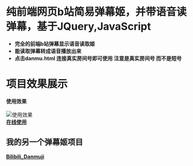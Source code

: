 
# 纯前端网页b站简易弹幕姬，并带语音读弹幕，基于JQuery,JavaScript

- **完全的前端b站弹幕显示语音读取姬**<br/>
- **能读取弹幕转成语音播放出来**<br/>
- **点击danmu.html 连接真实房间号即可使用 注意是真实房间号 而不是短号**<br/>

# 项目效果展示

**使用效果**<br/><br/>
![使用效果](https://images.acproject.xyz/chat_view.gif "使用效果") <br/>
**[在线使用](https://banqijane.github.io/BiliLiveChat/danmu.html "danmu.html ")**

## **我的另一个弹幕姬项目**
**[Bilibili_Danmuji](https://github.com/BanqiJane/Bilibili_Danmuji "Bilibili_Danmuji")**
